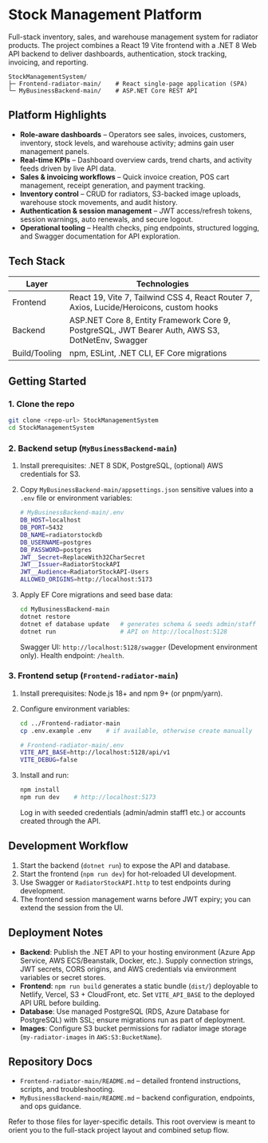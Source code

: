 # Stock Management Platform

Full-stack inventory, sales, and warehouse management system for radiator products. The project combines a React 19 Vite frontend with a .NET 8 Web API backend to deliver dashboards, authentication, stock tracking, invoicing, and reporting.

```
StockManagementSystem/
├─ Frontend-radiator-main/    # React single-page application (SPA)
└─ MyBusinessBackend-main/    # ASP.NET Core REST API
```

## Platform Highlights

- **Role-aware dashboards** – Operators see sales, invoices, customers, inventory, stock levels, and warehouse activity; admins gain user management panels.
- **Real-time KPIs** – Dashboard overview cards, trend charts, and activity feeds driven by live API data.
- **Sales & invoicing workflows** – Quick invoice creation, POS cart management, receipt generation, and payment tracking.
- **Inventory control** – CRUD for radiators, S3-backed image uploads, warehouse stock movements, and audit history.
- **Authentication & session management** – JWT access/refresh tokens, session warnings, auto renewals, and secure logout.
- **Operational tooling** – Health checks, ping endpoints, structured logging, and Swagger documentation for API exploration.

## Tech Stack

| Layer     | Technologies                                                                                   |
|-----------|------------------------------------------------------------------------------------------------|
| Frontend  | React 19, Vite 7, Tailwind CSS 4, React Router 7, Axios, Lucide/Heroicons, custom hooks        |
| Backend   | ASP.NET Core 8, Entity Framework Core 9, PostgreSQL, JWT Bearer Auth, AWS S3, DotNetEnv, Swagger |
| Build/Tooling | npm, ESLint, .NET CLI, EF Core migrations |

## Getting Started

### 1. Clone the repo

```bash
git clone <repo-url> StockManagementSystem
cd StockManagementSystem
```

### 2. Backend setup (`MyBusinessBackend-main`)

1. Install prerequisites: .NET 8 SDK, PostgreSQL, (optional) AWS credentials for S3.
2. Copy `MyBusinessBackend-main/appsettings.json` sensitive values into a `.env` file or environment variables:

   ```bash
   # MyBusinessBackend-main/.env
   DB_HOST=localhost
   DB_PORT=5432
   DB_NAME=radiatorstockdb
   DB_USERNAME=postgres
   DB_PASSWORD=postgres
   JWT__Secret=ReplaceWith32CharSecret
   JWT__Issuer=RadiatorStockAPI
   JWT__Audience=RadiatorStockAPI-Users
   ALLOWED_ORIGINS=http://localhost:5173
   ```

3. Apply EF Core migrations and seed base data:

   ```bash
   cd MyBusinessBackend-main
   dotnet restore
   dotnet ef database update   # generates schema & seeds admin/staff users
   dotnet run                  # API on http://localhost:5128
   ```

   Swagger UI: `http://localhost:5128/swagger` (Development environment only). Health endpoint: `/health`.

### 3. Frontend setup (`Frontend-radiator-main`)

1. Install prerequisites: Node.js 18+ and npm 9+ (or pnpm/yarn).
2. Configure environment variables:

   ```bash
   cd ../Frontend-radiator-main
   cp .env.example .env    # if available, otherwise create manually
   ```

   ```bash
   # Frontend-radiator-main/.env
   VITE_API_BASE=http://localhost:5128/api/v1
   VITE_DEBUG=false
   ```

3. Install and run:

   ```bash
   npm install
   npm run dev    # http://localhost:5173
   ```

   Log in with seeded credentials (admin/admin staff1 etc.) or accounts created through the API.

## Development Workflow

1. Start the backend (`dotnet run`) to expose the API and database.
2. Start the frontend (`npm run dev`) for hot-reloaded UI development.
3. Use Swagger or `RadiatorStockAPI.http` to test endpoints during development.
4. The frontend session management warns before JWT expiry; you can extend the session from the UI.

## Deployment Notes

- **Backend**: Publish the .NET API to your hosting environment (Azure App Service, AWS ECS/Beanstalk, Docker, etc.). Supply connection strings, JWT secrets, CORS origins, and AWS credentials via environment variables or secret stores.
- **Frontend**: `npm run build` generates a static bundle (`dist/`) deployable to Netlify, Vercel, S3 + CloudFront, etc. Set `VITE_API_BASE` to the deployed API URL before building.
- **Database**: Use managed PostgreSQL (RDS, Azure Database for PostgreSQL) with SSL; ensure migrations run as part of deployment.
- **Images**: Configure S3 bucket permissions for radiator image storage (`my-radiator-images` in `AWS:S3:BucketName`).

## Repository Docs

- `Frontend-radiator-main/README.md` – detailed frontend instructions, scripts, and troubleshooting.
- `MyBusinessBackend-main/README.md` – backend configuration, endpoints, and ops guidance.

Refer to those files for layer-specific details. This root overview is meant to orient you to the full-stack project layout and combined setup flow.
